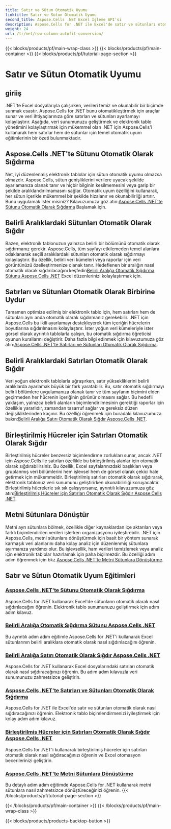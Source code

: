 ```yaml
---
title: Satır ve Sütun Otomatik Uyumu
linktitle: Satır ve Sütun Otomatik Uyumu
second_title: Aspose.Cells .NET Excel İşleme API'si
description: Aspose.Cells for .NET ile Excel'de satır ve sütunları otomatik olarak sığdırma konusunda uzmanlaşın. Net, profesyonel elektronik tablolar için adım adım eğitimlerle veri görüntülemeyi geliştirin.
weight: 24
url: /tr/net/row-column-autofit-conversion/
---
```


{{< blocks/products/pf/main-wrap-class >}}
{{< blocks/products/pf/main-container >}}
{{< blocks/products/pf/tutorial-page-section >}}

# Satır ve Sütun Otomatik Uyumu

## giriiş

.NET'te Excel dosyalarıyla çalışırken, verileri temiz ve okunabilir bir biçimde sunmak esastır. Aspose.Cells for .NET bunu otomatikleştirmek için araçlar sunar ve veri ihtiyaçlarınıza göre satırları ve sütunları ayarlamayı kolaylaştırır. Aşağıda, veri sunumunuzu geliştirmek ve elektronik tablo yönetimini kolaylaştırmak için mükemmel olan .NET için Aspose.Cells'i kullanarak hem satırlar hem de sütunlar için temel otomatik uyum eğitimlerinin bir özeti bulunmaktadır.

## Aspose.Cells .NET'te Sütunu Otomatik Olarak Sığdırma
Net, iyi düzenlenmiş elektronik tablolar için sütun otomatik uyumu olmazsa olmazdır. Aspose.Cells, sütun genişliklerini verilere uyacak şekilde ayarlamanıza olanak tanır ve hiçbir bilginin kesilmemesini veya garip bir şekilde aralıklandırılmamasını sağlar. Otomatik uyum özelliğini kullanarak, her sütun içerikle mükemmel bir şekilde hizalanır ve okunabilirliği artırır. Bunu uygulamak ister misiniz? Kılavuzumuza göz atın:[Aspose.Cells .NET'te Sütunu Otomatik Olarak Sığdırma](./autofit-column-aspose-cells/) Başlamak için.

## Belirli Aralıklardaki Sütunları Otomatik Olarak Sığdır
 Bazen, elektronik tablonuzun yalnızca belirli bir bölümünü otomatik olarak sığdırmanız gerekir. Aspose.Cells, tüm sayfayı etkilemeden temel alanlara odaklanarak seçili aralıklardaki sütunları otomatik olarak sığdırmayı kolaylaştırır. Bu özellik, belirli veri kümeleri veya raporlar için veri görüntünüzü özelleştirmenize olanak tanır. Hedeflenen bir aralığın nasıl otomatik olarak sığdırılacağını keşfedin[Belirli Aralığa Otomatik Sığdırma Sütunu Aspose.Cells .NET](./autofit-column-specific-range/) Excel düzenlerinizi kolaylaştırmak için.

## Satırları ve Sütunları Otomatik Olarak Birbirine Uydur
Tamamen optimize edilmiş bir elektronik tablo için, hem satırları hem de sütunları aynı anda otomatik olarak sığdırmanız gerekebilir. .NET için Aspose.Cells bu ikili ayarlamayı destekleyerek tüm içeriğin hücrelerin boyutlarına sığdırılmasını kolaylaştırır. İster yoğun veri kümeleriyle ister görsel olarak ayrıntılı tablolarla çalışın, bu otomatik sığdırma öğreticisi oyunun kurallarını değiştirir. Daha fazla bilgi edinmek için kılavuzumuza göz atın:[Aspose.Cells .NET'te Satırları ve Sütunları Otomatik Olarak Sığdırma](./autofit-rows-columns/).

## Belirli Aralıklardaki Satırları Otomatik Olarak Sığdır
 Veri yoğun elektronik tablolarla uğraşırken, satır yüksekliklerini belirli aralıklarda ayarlamak büyük bir fark yaratabilir. Bu, satır otomatik sığdırmayı belirli bölümlere uygulamanıza olanak tanır ve tüm sayfanın biçimini elden geçirmeden her hücrenin içeriğinin görünür olmasını sağlar. Bu hedefli yaklaşım, yalnızca belirli alanların biçimlendirilmesinin gerektiği raporlar için özellikle yararlıdır, zamandan tasarruf sağlar ve gereksiz düzen değişikliklerinden kaçınır. Bu özelliği öğrenmek için buradaki kılavuzumuza bakın:[Belirli Aralığa Satırı Otomatik Olarak Sığdır Aspose.Cells .NET](./autofit-row-specific-range/).

## Birleştirilmiş Hücreler için Satırları Otomatik Olarak Sığdır
Birleştirilmiş hücreler benzersiz biçimlendirme zorlukları sunar, ancak .NET için Aspose.Cells ile satırları özellikle bu birleştirilmiş alanlar için otomatik olarak sığdırabilirsiniz. Bu özellik, Excel sayfalarınızdaki başlıkları veya gruplanmış veri bölümlerini hem işlevsel hem de görsel olarak çekici hale getirmek için mükemmeldir. Birleştirilmiş satırları otomatik olarak sığdırarak, elektronik tablonuz veri sunumunu geliştirirken okunabilirliği koruyacaktır. Birleştirilmiş hücrelerle sık sık çalışıyorsanız, ayrıntılı kılavuzumuza göz atın:[Birleştirilmiş Hücreler için Satırları Otomatik Olarak Sığdır Aspose.Cells .NET](./autofit-rows-merged-cells/).

## Metni Sütunlara Dönüştür
 Metni ayrı sütunlara bölmek, özellikle diğer kaynaklardan içe aktarılan veya farklı biçimlendirilen verileri işlerken organizasyonu iyileştirebilir. .NET için Aspose.Cells, metni sütunlara dönüştürmek için basit bir yöntem sunarak karmaşık veri alanlarını daha kolay analiz için düzenlenmiş sütunlara ayırmanıza yardımcı olur. Bu işlevsellik, ham verileri temizlemek veya analiz için elektronik tablolar hazırlamak için paha biçilmezdir. Bu özelliği adım adım öğrenmek için bkz.[Aspose.Cells .NET'te Metni Sütunlara Dönüştürme](./convert-text-to-columns/).

## Satır ve Sütun Otomatik Uyum Eğitimleri
### [Aspose.Cells .NET'te Sütunu Otomatik Olarak Sığdırma](./autofit-column-aspose-cells/)
Aspose.Cells for .NET kullanarak Excel'de sütunların otomatik olarak nasıl sığdırılacağını öğrenin. Elektronik tablo sunumunuzu geliştirmek için adım adım kılavuz.
### [Belirli Aralığa Otomatik Sığdırma Sütunu Aspose.Cells .NET](./autofit-column-specific-range/)
Bu ayrıntılı adım adım eğitimle Aspose.Cells for .NET'i kullanarak Excel sütunlarının belirli aralıklara otomatik olarak nasıl sığdırılacağını öğrenin.
### [Belirli Aralığa Satırı Otomatik Olarak Sığdır Aspose.Cells .NET](./autofit-row-specific-range/)
Aspose.Cells for .NET kullanarak Excel dosyalarındaki satırları otomatik olarak nasıl sığdıracağınızı öğrenin. Bu adım adım kılavuzla veri sunumunuzu zahmetsizce geliştirin.
### [Aspose.Cells .NET'te Satırları ve Sütunları Otomatik Olarak Sığdırma](./autofit-rows-columns/)
Aspose.Cells for .NET ile Excel'de satır ve sütunları otomatik olarak nasıl sığdıracağınızı öğrenin. Elektronik tablo biçimlendirmenizi iyileştirmek için kolay adım adım kılavuz.
### [Birleştirilmiş Hücreler için Satırları Otomatik Olarak Sığdır Aspose.Cells .NET](./autofit-rows-merged-cells/)
Aspose.Cells for .NET'i kullanarak birleştirilmiş hücreler için satırları otomatik olarak nasıl sığdıracağınızı öğrenin ve Excel otomasyon becerilerinizi geliştirin.
### [Aspose.Cells .NET'te Metni Sütunlara Dönüştürme](./convert-text-to-columns/)
Bu detaylı adım adım eğitimde Aspose.Cells for .NET kullanarak metni sütunlara nasıl zahmetsizce dönüştüreceğinizi öğrenin.
{{< /blocks/products/pf/tutorial-page-section >}}

{{< /blocks/products/pf/main-container >}}
{{< /blocks/products/pf/main-wrap-class >}}

{{< blocks/products/products-backtop-button >}}
